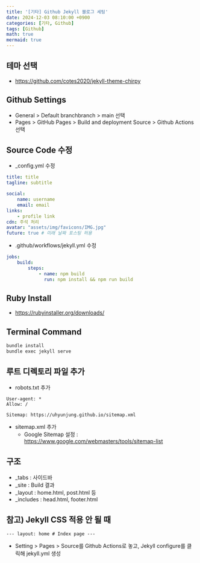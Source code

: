 ```yaml
---
title: '[기타] Github Jekyll 블로그 세팅'
date: 2024-12-03 08:10:00 +0900
categories: [기타, Github]
tags: [Github]
math: true
mermaid: true
---
```


## 테마 선택
- <https://github.com/cotes2020/jekyll-theme-chirpy>

## Github Settings
- General > Default branchbranch > main 선택
- Pages > GitHub Pages > Build and deployment Source > Github Actions 선택

## Source Code 수정
- _config.yml 수정

```yml
title: title
tagline: subtitle

social:
    name: username
    email: email
links:
    - profile link
cdn: 주석 처리
avatar: "assets/img/favicons/IMG.jpg"
future: true # 미래 날짜 포스팅 허용
```
- .github/workflows/jekyll.yml 수정

```yml
jobs:
    build:
        steps:
            - name: npm build
              run: npm install && npm run build
```

## Ruby Install
- <https://rubyinstaller.org/downloads/>

## Terminal Command
```bash
bundle install
bundle exec jekyll serve
```

## 루트 디렉토리 파일 추가
- robots.txt 추가

```
User-agent: *
Allow: /

Sitemap: https://uhyunjung.github.io/sitemap.xml
```
- sitemap.xml 추가
    - Google Sitemap 설정 : <https://www.google.com/webmasters/tools/sitemap-list>

## 구조
- _tabs : 사이드바
- _site : Build 결과
- _layout : home.html, post.html 등
- _includes : head.html, footer.html

## 참고) Jekyll CSS 적용 안 될 때
```
--- layout: home # Index page ---
```

- Setting > Pages > Source를 Github Actions로 놓고, Jekyll configure를 클릭해 jekyll.yml 생성